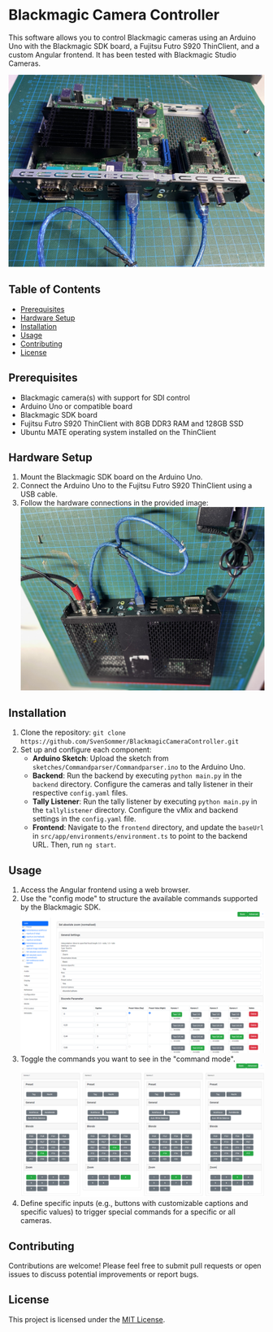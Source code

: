 # Blackmagic Camera Controller

This software allows you to control Blackmagic cameras using an Arduino Uno with the Blackmagic SDK board, a Fujitsu Futro S920 ThinClient, and a custom Angular frontend. It has been tested with Blackmagic Studio Cameras.

![photo of the thinclient with the arduino and the sdk box included and connected](images/thinclient_open.jpg)

## Table of Contents
- [Prerequisites](#prerequisites)
- [Hardware Setup](#hardware-setup)
- [Installation](#installation)
- [Usage](#usage)
- [Contributing](#contributing)
- [License](#license)

## Prerequisites
- Blackmagic camera(s) with support for SDI control
- Arduino Uno or compatible board
- Blackmagic SDK board
- Fujitsu Futro S920 ThinClient with 8GB DDR3 RAM and 128GB SSD
- Ubuntu MATE operating system installed on the ThinClient

## Hardware Setup
1. Mount the Blackmagic SDK board on the Arduino Uno.
2. Connect the Arduino Uno to the Fujitsu Futro S920 ThinClient using a USB cable.
3. Follow the hardware connections in the provided image: ![photo of the arduino with the sdk board mounted in the open thin client case](images/thinclient_back_connections.jpg)

## Installation
1. Clone the repository: `git clone https://github.com/SvenSommer/BlackmagicCameraController.git`
2. Set up and configure each component:
    - **Arduino Sketch**: Upload the sketch from `sketches/Commandparser/Commandparser.ino` to the Arduino Uno.
    - **Backend**: Run the backend by executing `python main.py` in the `backend` directory. Configure the cameras and tally listener in their respective `config.yaml` files.
    - **Tally Listener**: Run the tally listener by executing `python main.py` in the `tallylistener` directory. Configure the vMix and backend settings in the `config.yaml` file.
    - **Frontend**: Navigate to the `frontend` directory, and update the `baseUrl` in `src/app/environments/environment.ts` to point to the backend URL. Then, run `ng start`.

## Usage
1. Access the Angular frontend using a web browser.
2. Use the "config mode" to structure the available commands supported by the Blackmagic SDK. ![frontend in config mode](images/frontend_config_mode.png)
3. Toggle the commands you want to see in the "command mode". ![frontend in command mode](images/frontend_command_mode.png)
4. Define specific inputs (e.g., buttons with customizable captions and specific values) to trigger special commands for a specific or all cameras.

## Contributing
Contributions are welcome! Please feel free to submit pull requests or open issues to discuss potential improvements or report bugs.

## License
This project is licensed under the [MIT License](LICENSE).